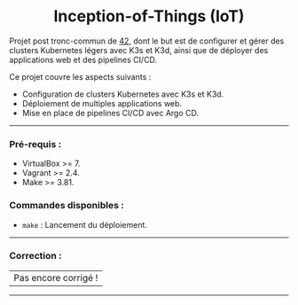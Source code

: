 <h1 align="center">Inception-of-Things (IoT)</h1>

Projet post tronc-commun de [42](https://42.fr/), dont le but est de configurer et gérer des clusters Kubernetes légers avec K3s et K3d, ainsi que de déployer des applications web et des pipelines CI/CD.

Ce projet couvre les aspects suivants :

- Configuration de clusters Kubernetes avec K3s et K3d.
- Déploiement de multiples applications web.
- Mise en place de pipelines CI/CD avec Argo CD.

---

### Pré-requis :

- VirtualBox >= 7.
- Vagrant >= 2.4.
- Make >= 3.81.

### Commandes disponibles :

- `make` : Lancement du déploiement.

---

### Correction :

| |
| --- |
| Pas encore corrigé ! |

---
